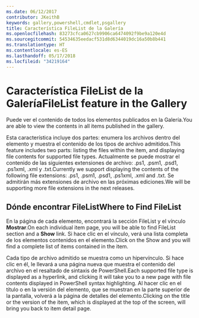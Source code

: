 ```yaml
---
ms.date: 06/12/2017
contributor: JKeithB
keywords: gallery,powershell,cmdlet,psgallery
title: Característica FileList de la Galería
ms.openlocfilehash: 83273cfca0627cb9906ca6474092f9be9a120e4d
ms.sourcegitcommit: 54534635eedacf531d8d6344019dc16a50b8b441
ms.translationtype: HT
ms.contentlocale: es-ES
ms.lasthandoff: 05/17/2018
ms.locfileid: "34219164"
---
```

# <a name="filelist-feature-in-the-gallery"></a><span data-ttu-id="0b22e-103">Característica FileList de la Galería</span><span class="sxs-lookup"><span data-stu-id="0b22e-103">FileList feature in the Gallery</span></span>

<span data-ttu-id="0b22e-104">Puede ver el contenido de todos los elementos publicados en la Galería.</span><span class="sxs-lookup"><span data-stu-id="0b22e-104">You are able to view the contents in all items published in the gallery.</span></span>

<span data-ttu-id="0b22e-105">Esta característica incluye dos partes: enumera los archivos dentro del elemento y muestra el contenido de los tipos de archivo admitidos.</span><span class="sxs-lookup"><span data-stu-id="0b22e-105">This feature includes two parts: listing the files within the item, and displaying file contents for supported file types.</span></span> <span data-ttu-id="0b22e-106">Actualmente se puede mostrar el contenido de las siguientes extensiones de archivo: .ps1, .psm1, .psd1, .ps1xml, .xml y .txt.</span><span class="sxs-lookup"><span data-stu-id="0b22e-106">Currently we support displaying the contents of the following file extensions: .ps1, .psm1, .psd1, .ps1xml, .xml and .txt.</span></span> <span data-ttu-id="0b22e-107">Se admitirán más extensiones de archivo en las próximas ediciones.</span><span class="sxs-lookup"><span data-stu-id="0b22e-107">We will be supporting more file extensions in the next releases.</span></span>

## <a name="where-to-find-filelist"></a><span data-ttu-id="0b22e-108">Dónde encontrar FileList</span><span class="sxs-lookup"><span data-stu-id="0b22e-108">Where to Find FileList</span></span>

<span data-ttu-id="0b22e-109">En la página de cada elemento, encontrará la sección FileList y el vínculo **Mostrar**.</span><span class="sxs-lookup"><span data-stu-id="0b22e-109">On each individual item page, you will be able to find FileList section and a **Show** link.</span></span> <span data-ttu-id="0b22e-110">Si hace clic en el vínculo, verá una lista completa de los elementos contenidos en el elemento.</span><span class="sxs-lookup"><span data-stu-id="0b22e-110">Click on the Show and you will find a complete list of items contained in the item.</span></span>

<span data-ttu-id="0b22e-111">Cada tipo de archivo admitido se muestra como un hipervínculo. Si hace clic en él, le llevará a una página nueva que muestra el contenido del archivo en el resaltado de sintaxis de PowerShell.</span><span class="sxs-lookup"><span data-stu-id="0b22e-111">Each supported file type is displayed as a hyperlink, and clicking it will take you to a new page with file contents displayed in PowerShell syntax highlighting.</span></span> <span data-ttu-id="0b22e-112">Al hacer clic en el título o en la versión del elemento, que se muestran en la parte superior de la pantalla, volverá a la página de detalles del elemento.</span><span class="sxs-lookup"><span data-stu-id="0b22e-112">Clicking on the title or the version of the item, which is displayed at the top of the screen, will bring you back to item detail page.</span></span>